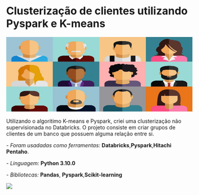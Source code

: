 # Clusterização de clientes utilizando Pyspark e K-means

<img src="https://raw.githubusercontent.com/rgizsilva/Clusterizacao_clientes/main/persona.jpg" height="200" width="500"/>

Utilizando o algoritimo K-means e Pyspark, criei uma clusterização não supervisionada no Databricks. 
O projeto consiste em criar grupos de clientes de um banco que possuem alguma relação entre si.

*- Foram usadadas como ferramentas:* **Databricks**,**Pyspark**,**Hitachi Pentaho**. 

*- Linguagem:* **Python 3.10.0** 

*- Bibliotecas:* **Pandas**, **Pyspark**,**Scikit-learning**

[![](https://img.shields.io/badge/Linkedin-Reginaldo-blue )](https://www.linkedin.com/in/rgiz/)
